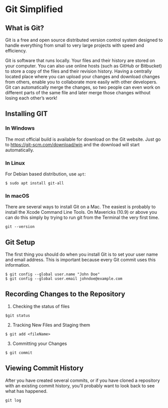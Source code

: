 # Git Simplified

## What is Git?

Git is a free and open source distributed version control system designed to handle everything from small to very large projects with speed and efficiency.

Git is software that runs locally. Your files and their history are stored on your computer. You can also use online hosts (such as GitHub or Bitbucket) to store a copy of the files and their revision history. Having a centrally located place where you can upload your changes and download changes from others, enable you to collaborate more easily with other developers. Git can automatically merge the changes, so two people can even work on different parts of the same file and later merge those changes without losing each other’s work!

## Installing GIT

### In Windows
The most official build is available for download on the Git website. Just go to https://git-scm.com/download/win and the download will start automatically.

### In Linux
For Debian based distribution, use `apt`:
```
$ sudo apt install git-all
```

### In macOS
There are several ways to install Git on a Mac. The easiest is probably to install the Xcode Command Line Tools. On Mavericks (10.9) or above you can do this simply by trying to run git from the Terminal the very first time.
```
git --version
```

## Git Setup
The first thing you should do when you install Git is to set your user name and email address. This is important because every Git commit uses this information.

```
$ git config --global user.name "John Doe"
$ git config --global user.email johndoe@example.com
```

## Recording Changes to the Repository
1. Checking the status of files
```
$git status
```

2. Tracking New Files and Staging them
```
$ git add <fileName>
```

3. Committing your Changes
```
$ git commit
```
## Viewing Commit History
After you have created several commits, or if you have cloned a repository with an existing commit history, you’ll probably want to look back to see what has happened.
```
git log
```
